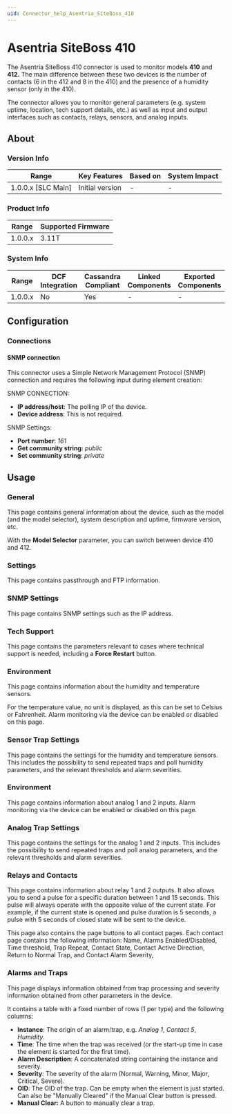 ```yaml
---
uid: Connector_help_Asentria_SiteBoss_410
---
```


# Asentria SiteBoss 410

The Asentria SiteBoss 410 connector is used to monitor models **410** and **412.** The main difference between these two devices is the number of contacts (6 in the 412 and 8 in the 410) and the presence of a humidity sensor (only in the 410).

The connector allows you to monitor general parameters (e.g. system uptime, location, tech support details, etc.) as well as input and output interfaces such as contacts, relays, sensors, and analog inputs.

## About

### Version Info

| Range                | Key Features     | Based on     | System Impact     |
|----------------------|------------------|--------------|-------------------|
| 1.0.0.x \[SLC Main\] | Initial version  | \-           | \-                |

### Product Info

| Range     | Supported Firmware     |
|-----------|------------------------|
| 1.0.0.x   | 3.11T                  |

### System Info

| Range     | DCF Integration     | Cassandra Compliant     | Linked Components     | Exported Components     |
|-----------|---------------------|-------------------------|-----------------------|-------------------------|
| 1.0.0.x   | No                  | Yes                     | \-                    | \-                      |

## Configuration

### Connections

#### SNMP connection

This connector uses a Simple Network Management Protocol (SNMP) connection and requires the following input during element creation:

SNMP CONNECTION:

- **IP address/host**: The polling IP of the device.
- **Device address**: This is not required.

SNMP Settings:

- **Port number**: *161*
- **Get community string**: *public*
- **Set community string**: *private*

## Usage

### General

This page contains general information about the device, such as the model (and the model selector), system description and uptime, firmware version, etc.

With the **Model Selector** parameter, you can switch between device 410 and 412.

### Settings

This page contains passthrough and FTP information.

### SNMP Settings

This page contains SNMP settings such as the IP address.

### Tech Support

This page contains the parameters relevant to cases where technical support is needed, including a **Force Restart** button.

### Environment

This page contains information about the humidity and temperature sensors.

For the temperature value, no unit is displayed, as this can be set to Celsius or Fahrenheit. Alarm monitoring via the device can be enabled or disabled on this page.

### Sensor Trap Settings

This page contains the settings for the humidity and temperature sensors. This includes the possibility to send repeated traps and poll humidity parameters, and the relevant thresholds and alarm severities.

### Environment

This page contains information about analog 1 and 2 inputs. Alarm monitoring via the device can be enabled or disabled on this page.

### Analog Trap Settings

This page contains the settings for the analog 1 and 2 inputs. This includes the possibility to send repeated traps and poll analog parameters, and the relevant thresholds and alarm severities.

### Relays and Contacts

This page contains information about relay 1 and 2 outputs. It also allows you to send a pulse for a specific duration between 1 and 15 seconds. This pulse will always operate with the opposite value of the current state. For example, if the current state is opened and pulse duration is 5 seconds, a pulse with 5 seconds of closed state will be sent to the device.

This page also contains the page buttons to all contact pages. Each contact page contains the following information: Name, Alarms Enabled/Disabled, Time threshold, Trap Repeat, Contact State, Contact Active Direction, Return to Normal Trap, and Contact Alarm Severity,

### Alarms and Traps

This page displays information obtained from trap processing and severity information obtained from other parameters in the device.

It contains a table with a fixed number of rows (1 per type) and the following columns:

- **Instance**: The origin of an alarm/trap, e.g. *Analog 1*, *Contact 5*, *Humidity*.
- **Time**: The time when the trap was received (or the start-up time in case the element is started for the first time).
- **Alarm Description**: A concatenated string containing the instance and severity.
- **Severity**: The severity of the alarm (Normal, Warning, Minor, Major, Critical, Severe).
- **OID**: The OID of the trap. Can be empty when the element is just started. Can also be "Manually Cleared" if the Manual Clear button is pressed.
- **Manual Clear:** A button to manually clear a trap.
